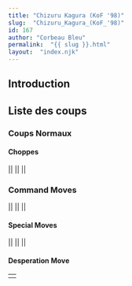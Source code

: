 ```yaml
---
title: "Chizuru Kagura (KoF '98)"
slug:  "Chizuru_Kagura_(KoF_'98)"
id: 167
author: "Corbeau Bleu"
permalink:  "{{ slug }}.html"
layout:  "index.njk"
---
```


## Introduction

## Liste des coups

### Coups Normaux

#### Choppes

||
||
||

### Command Moves

||
||
||

#### Special Moves

||
||
||

#### Desperation Move

|     |
|-----|
|     |
